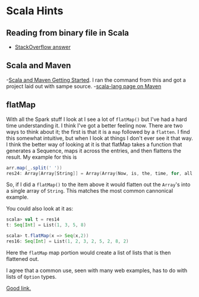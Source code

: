 # Scala Hints

## Reading from binary file in Scala
- [StackOverflow answer](http://stackoverflow.com/questions/9334590/reading-from-binary-file-scala)

## Scala and Maven
-[Scala and Maven Getting Started](https://blogs.oracle.com/arungupta/entry/scala_and_maven_getting_started). I ran the command from this and got a project laid out with sampe source.
-[scala-lang page on Maven](http://docs.scala-lang.org/tutorials/scala-with-maven.html)

## flatMap

With all the Spark stuff I look at I see a lot of `flatMap()` but I've had a hard time understanding it. I think I've got a better feeling now. There are two ways to think about it; the first is that it is a `map` followed by a `flatten`. I find this somewhat intuitive, but when I look at things I don't ever see it that way. I think the better way of looking at it is that flatMap takes a function that generates a Sequence, maps it across the entries, and then flattens the result. My example for this is

~~~scala
arr.map(_.split(' '))
res24: Array[Array[String]] = Array(Array(Now, is, the, time, for, all, good, men, to, come, to, the, aid, of, their, party.))
~~~

So, if I did a `flatMap()` to the item above it would flatten out the `Array`'s into a single array of `String`. This matches the most common cannonical example.

You could also look at it as:

~~~scala
scala> val t = res14
t: Seq[Int] = List(1, 3, 5, 8)

scala> t.flatMap(x => Seq(x,2))
res16: Seq[Int] = List(1, 2, 3, 2, 5, 2, 8, 2)
~~~

Here the `flatMap` map portion would create a list of lists that is then flattened out.

I agree that a common use, seen with many web examples, has to do with lists of `Option` types.

[Good link.](http://tfs/tfs/MayoClinic/IMA/Advanced%20Analytics)
